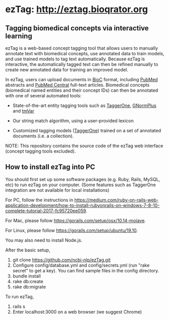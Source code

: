 # ezTag: http://eztag.bioqrator.org
## Tagging biomedical concepts via interactive learning

ezTag is a web-based concept tagging tool that allows users to manually annotate text with biomedical concepts, use annotated data to train models, and use trained models to tag text automatically. Because ezTag is interactive, the automatically tagged text can then be refined manually to create new annotated data for training an improved model.

In ezTag, users can upload documents in [BioC](http://bioc.sourceforge.net/) format, including [PubMed](https://www.ncbi.nlm.nih.gov/pubmed) abstracts and [PubMed Central](https://www.ncbi.nlm.nih.gov/pmc) full-text articles. Biomedical concepts (biomedical named entities and their concept IDs) can then be annotated with one of several automated tools:

- State-of-the-art entity tagging tools such as [TaggerOne](https://www.ncbi.nlm.nih.gov/bionlp/Tools/taggerone), [GNormPlus](https://www.ncbi.nlm.nih.gov/bionlp/Tools/gnormplus) and [tmVar](https://www.ncbi.nlm.nih.gov/bionlp/Tools/tmvar)
- Our string match algorithm, using a user-provided lexicon

- Customized tagging models ([TaggerOne](https://www.ncbi.nlm.nih.gov/bionlp/Tools/taggerone)) trained on a set of annotated documents (i.e. a collection).

NOTE: This repository contains the source code of the ezTag web interface (concept tagging tools excluded).


## How to install ezTag into PC
You should first set up some software packages (e.g. Ruby, Rails, MySQL, etc) to run ezTag on your computer.
(Some features such as TaggerOne integration are not available for local installations)

For PC, follow the instructions in https://medium.com/ruby-on-rails-web-application-development/how-to-install-rubyonrails-on-windows-7-8-10-complete-tutorial-2017-fc95720ee059.

For Mac, please follow https://gorails.com/setup/osx/10.14-mojave.

For Linux, please follow https://gorails.com/setup/ubuntu/19.10.

You may also need to install Node.js.

After the basic setup,

1) git clone https://github.com/ncbi-nlp/ezTag.git
2) Configure config/database.yml and config/secrets.yml (run "rake secret" to get a key). You can find sample files in the config directory.
3) bundle install
4) rake db:create
5) rake db:migrate

To run ezTag,
1) rails s
2) Enter localhost:3000 on a web browser (we suggest Chrome)

